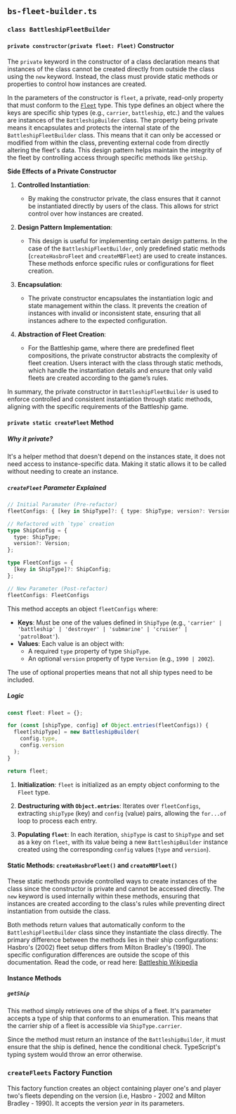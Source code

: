 ## `bs-fleet-builder.ts`

### `class BattleshipFleetBuilder`

#### `private constructor(private fleet: Fleet)` Constructor

The `private` keyword in the constructor of a class declaration means that instances of the class cannot be created directly from outside the class using the `new` keyword. Instead, the class must provide static methods or properties to control how instances are created.

In the parameters of the constructor is `fleet`, a private, read-only property that must conform to the [`Fleet`](../types/logic-types.md#fleet-type-with-side-notes) type. This type defines an object where the keys are specific ship types (e.g., `carrier`, `battleship`, etc.) and the values are instances of the `BattleshipBuilder` class. The property being private means it encapsulates and protects the internal state of the `BattleshipFleetBuilder` class. This means that it can only be accessed or modified from within the class, preventing external code from directly altering the fleet's data. This design pattern helps maintain the integrity of the fleet by controlling access through specific methods like `getShip`.

**Side Effects of a Private Constructor**

1. **Controlled Instantiation**:
   - By making the constructor private, the class ensures that it cannot be instantiated directly by users of the class. This allows for strict control over how instances are created.

2. **Design Pattern Implementation**:
   - This design is useful for implementing certain design patterns. In the case of the `BattleshipFleetBuilder`, only predefined static methods (`createHasbroFleet` and `createMBFleet`) are used to create instances. These methods enforce specific rules or configurations for fleet creation.

3. **Encapsulation**:
   - The private constructor encapsulates the instantiation logic and state management within the class. It prevents the creation of instances with invalid or inconsistent state, ensuring that all instances adhere to the expected configuration.

4. **Abstraction of Fleet Creation**:
   - For the Battleship game, where there are predefined fleet compositions, the private constructor abstracts the complexity of fleet creation. Users interact with the class through static methods, which handle the instantiation details and ensure that only valid fleets are created according to the game’s rules.

In summary, the private constructor in `BattleshipFleetBuilder` is used to enforce controlled and consistent instantiation through static methods, aligning with the specific requirements of the Battleship game.

#### `private static createFleet` Method

##### Why it private?

It's a helper method that doesn't depend on the instances state, it does not need access to instance-specific data. Making it static allows it to be called without needing to create an instance. 

##### `createFleet` Parameter Explained

``` typescript
// Initial Paramater (Pre-refactor)
fleetConfigs: { [key in ShipType]?: { type: ShipType; version?: Version } }

// Refactored with `type` creation
type ShipConfig = {
  type: ShipType;
  version?: Version;
};

type FleetConfigs = {
  [key in ShipType]?: ShipConfig;
};

// New Parameter (Post-refactor)
fleetConfigs: FleetConfigs
```

This method accepts an object `fleetConfigs` where:

- **Keys**: Must be one of the values defined in `ShipType` (e.g., `'carrier' | 'battleship' | 'destroyer' | 'submarine' | 'cruiser' | 'patrolBoat'`).
- **Values**: Each value is an object with:
  - A required `type` property of type `ShipType`.
  - An optional `version` property of type `Version` (e.g., `1990 | 2002`).

The use of optional properties means that not all ship types need to be included.

##### Logic

``` typescript
const fleet: Fleet = {};

for (const [shipType, config] of Object.entries(fleetConfigs)) {
  fleet[shipType] = new BattleshipBuilder(
    config.type,
    config.version
  );
}

return fleet;
```

1. **Initialization**: `fleet` is initialized as an empty object conforming to the `Fleet` type.

2. **Destructuring with `Object.entries`**: Iterates over `fleetConfigs`, extracting `shipType` (key) and `config` (value) pairs, allowing the `for...of` loop to process each entry.

3. **Populating `fleet`**: In each iteration, `shipType` is cast to `ShipType` and set as a key on `fleet`, with its value being a new `BattleshipBuilder` instance created using the corresponding `config` values (`type` and `version`).

#### Static Methods: `createHasbroFleet()` and `createMBFleet()`

These static methods provide controlled ways to create instances of the class since the constructor is private and cannot be accessed directly. The `new` keyword is used internally within these methods, ensuring that instances are created according to the class's rules while preventing direct instantiation from outside the class.

Both methods return values that automatically conform to the `BattleshipFleetBuilder` class since they instantiate the class directly. The primary difference between the methods lies in their ship configurations: Hasbro's (2002) fleet setup differs from Milton Bradley's (1990). The specific configuration differences are outside the scope of this documentation. Read the code, or read here: [Battleship Wikipedia](https://en.wikipedia.org/wiki/Battleship_(game))

#### Instance Methods

##### `getShip`

This method simply retrieves one of the ships of a fleet. It's parameter accepts a type of ship that conforms to an enumeration. This means that the carrier ship of a fleet is accessible via `ShipType.carrier`. 

Since the method must return an instance of the `BattleshipBuilder`, it must ensure that the ship is defined, hence the conditional check. TypeScript's typing system would throw an error otherwise.

### `createFleets` Factory Function

This factory function creates an object containing player one's and player two's fleets depending on the version (i.e, Hasbro - 2002 and Milton Bradley - 1990). It accepts the version _year_ in its parameters.